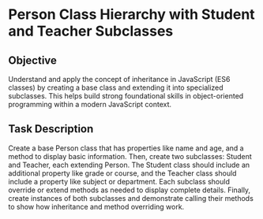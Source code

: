 # Person Class Hierarchy with Student and Teacher Subclasses

## Objective
Understand and apply the concept of inheritance in JavaScript (ES6 classes) by creating a base class and extending it into specialized subclasses. This helps build strong foundational skills in object-oriented programming within a modern JavaScript context.

## Task Description
Create a base Person class that has properties like name and age, and a method to display basic information. Then, create two subclasses: Student and Teacher, each extending Person. The Student class should include an additional property like grade or course, and the Teacher class should include a property like subject or department. Each subclass should override or extend methods as needed to display complete details. Finally, create instances of both subclasses and demonstrate calling their methods to show how inheritance and method overriding work.
